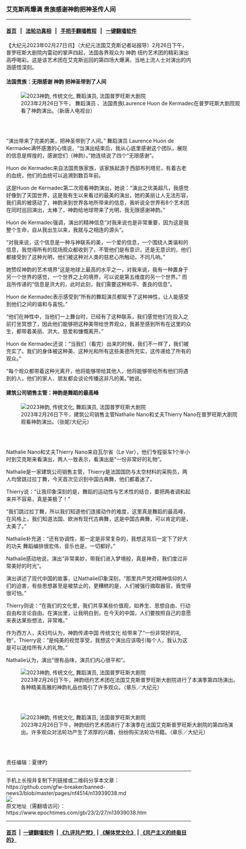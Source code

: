 ### 艾克斯再爆满 贵族感谢神韵把神圣传人间
------------------------

#### [首页](https://github.com/gfw-breaker/banned-news3/blob/master/README.md) &nbsp;&nbsp;|&nbsp;&nbsp; [法轮功真相](https://github.com/begood0513/basic/blob/master/README.md)  &nbsp;&nbsp;|&nbsp;&nbsp; [手把手翻墙教程](https://github.com/gfw-breaker/guides/wiki)  &nbsp;&nbsp;|&nbsp;&nbsp; [一键翻墙软件](https://github.com/gfw-breaker/nogfw/blob/master/README.md)  



<div><p>
 【大纪元2023年02月27日讯】（大纪元法国艾克斯记者站报导）2月26日下午，普罗旺斯大剧院内雷动的掌声四起，法国各界观众为
 <ok href="https://www.epochtimes.com/gb/tag/%E7%A5%9E%E9%9F%B5.html">
  神韵
 </ok>
 纽约艺术团的精彩演出高呼喝彩。这是该艺术团在艾克斯巡回的第四场大爆满，当地上流人士对演出的内涵感悟深刻。
</p>
<h4>
 法国贵族：无限感谢
 <ok href="https://www.epochtimes.com/gb/tag/%E7%A5%9E%E9%9F%B5.html">
  神韵
 </ok>
 把神圣带到了人间
</h4>
<figure aria-describedby="caption-attachment-13939046" class="wp-caption aligncenter" id="attachment_13939046" style="width: 600px">
 <ok href="https://i.epochtimes.com/assets/uploads/2023/02/id13939046-230226183347100615.jpg" target="_blank">
  <img alt="2023神韵, 传统文化, 舞蹈演员, 法国普罗旺斯大剧院" class="size-large wp-image-13939046" src="https://i.epochtimes.com/assets/uploads/2023/02/id13939046-230226183347100615-600x400.jpg" title="2023神韵, 传统文化, 舞蹈演员, 法国普罗旺斯大剧院"/>
 </ok>
 <br/><figcaption class="wp-caption-text" id="caption-attachment-13939046">
  2023年2月26日下午，
  <ok href="https://www.epochtimes.com/gb/tag/%E8%88%9E%E8%B9%88%E6%BC%94%E5%91%98.html">
   舞蹈演员
  </ok>
  、法国贵族Laurence Huon de Kermadec在普罗旺斯大剧院观看了神韵演出。（新唐人电视台）
 </figcaption><br/>
</figure><br/>
<p>
 “演出带来了完美的美，把神圣带到了人间。”
 <ok href="https://www.epochtimes.com/gb/tag/%E8%88%9E%E8%B9%88%E6%BC%94%E5%91%98.html">
  舞蹈演员
 </ok>
 Laurence Huon de Kermadec满怀感激的心情说，“当演出结束后，我从心底里感谢这个团队，展现的信息是辉煌的，感谢您们（神韵）。”她连续说了四个“无限感谢”。
</p>
<p>
 Huon de Kermadec来自法国贵族家族，该家族起源于西部布列塔尼，有着古老的血统，他们的血统可以追溯到数百年前。
</p>
<p>
 这是Huon de Kermadec第二次观看神韵演出，她说：“演出之优美超凡，我感觉好像到了天国世界，这是我有生以来看过的最美的演出，她的美丽让人无法形容，我们真的被感动了，神韵来到世界各地所带来的信息，我听说全世界有8个艺术团在同时巡回演出，太棒了，神韵给地球带来了光明，我无限感谢神韵。”
</p>
<p>
 Huon de Kermadec强调，演出的精神信息“对我来说也是非常重要，因为这是我整个生命，自从我出生以来，我就与之相连的源头”。
</p>
<p>
 “对我来说，这个信息是一种与神联系的美，一个爱的信息，一个围绕人类谐和的信息，我觉得所有的现场观众都收到了，不管他们是有意识，还是无意识的，他们都接受到了这种光明，他们被这种对人类的慈悲心所触动，不同凡响。”
</p>
<p>
 她赞叹神韵的艺术境界“这是地球上最高的水平之一，对我来说，我有一种置身于另一个世界的感觉，一个世界之上的境界，可以说是第五维度的另一个世界。” 而且所传递的“信息是洪大的，此时此刻，我们需要这种和平、善良的信息”。
</p>
<p>
 Huon de Kermadec表示感受到“所有的舞蹈演员都赋予了这种神性，让人能感受到他们之间的谐和与喜悦。”
</p>
<p>
 “他们在神性中，当他们一上舞台时，已经有了这种联系，我们感觉他们在投入之前打坐冥想了，因此他们能够把这种美带给世界观众，我甚至感到所有在这里的众生，都带着美丽、洪大、慈爱和慷慨离开。”
</p>
<p>
 Huon de Kermadec还说：“当我们（看完）出来的时候，我们不一样了，我们被充实了。我们的身体被这种美、这种光和所有这些美德所充实，这传递给了所有的观众。”
</p>
<p>
 “每个观众都带着这种光离开，他将能够带给其他人，他将能够带给所有他们将遇到的人，他们的家人、朋友都会谈论传播这非凡的美。”她说。
</p>
<h4>
 建筑公司销售主管：神韵是舞蹈的最高峰
</h4>
<figure aria-describedby="caption-attachment-13939053" class="wp-caption aligncenter" id="attachment_13939053" style="width: 600px">
 <ok href="https://i.epochtimes.com/assets/uploads/2023/02/id13939053-2302261130191528.jpg" target="_blank">
  <img alt="2023神韵, 传统文化, 舞蹈演员, 法国普罗旺斯大剧院" class="size-large wp-image-13939053" src="https://i.epochtimes.com/assets/uploads/2023/02/id13939053-2302261130191528-600x400.jpg" title="2023神韵, 传统文化, 舞蹈演员, 法国普罗旺斯大剧院"/>
 </ok>
 <br/><figcaption class="wp-caption-text" id="caption-attachment-13939053">
  2023年2月26日下午，建筑公司销售主管Nathalie Nano和丈夫Thierry Nano在普罗旺斯大剧院观看神韵演出。（张妮/大纪元）
 </figcaption><br/>
</figure><br/>
<p>
 Nathalie Nano和丈夫Thierry Nano来自瓦尔省（Le Var），他们专程驱车1个半小时到艾克斯来看演出，两人一致表示，看演出是“一份非常好的礼物”。
</p>
<p>
 Nathalie是一家建筑公司销售主管，Thierry是法国国防与太空材料的采购员，两人均曾跳过拉丁舞，今天首次见识到中国古典舞，他们都着迷了。
</p>
<p>
 Thierry说：“让我印象深刻的是，舞蹈的运动性与艺术性的结合，要把两者调和起来并不容易，真是美极了！”
</p>
<p>
 “我们跳过拉丁舞，所以我们知道他们连接动作的难度，这里真是舞蹈的最高峰，在风格上，我们知道法国、欧洲有现代古典舞，这是中国古典舞，可以肯定的是，太美了。”
</p>
<p>
 Nathalie补充道：“还有协调性，那一定是非常复杂的，我想这背后一定下了好大的功夫 舞蹈编排很宏伟，音乐也是，一切都好。”
</p>
<p>
 Nathalie感动地说，演出“非常美妙，带我们进入梦境般，真是神奇，我们度过非常美好的时光”。
</p>
<p>
 演出讲述了现代中国的故事，让Nathalie印象深刻，“那里共产党对精神信仰的人们的迫害，有些思想甚至是被禁止的，更糟糕的是，人们被强行摘取器官，我觉得很可怕。”
</p>
<p>
 Thierry则说：“在我们的文化里，我们共享某些价值观，如养生、思想自由、行动自由和言论自由。在演出里，让我明白到，在今天的中国，人们要按照自己的意愿来表达某些想法，非常难。”
</p>
<p>
 作为西方人，夫妇均认为，神韵传递中国
 <ok href="https://www.epochtimes.com/gb/tag/%E4%BC%A0%E7%BB%9F%E6%96%87%E5%8C%96.html">
  传统文化
 </ok>
 给带来了“一份非常好的礼物”，Thierry说：“是纯美的视觉享受，我想这个演出应该吸引每个人，我认为这是可以送给所有人的礼物。”
</p>
<p>
 Nathalie认为，演出“很有品味，演员们内心很平和”。
</p>
<figure aria-describedby="caption-attachment-13939049" class="wp-caption aligncenter" id="attachment_13939049" style="width: 600px">
 <ok href="https://i.epochtimes.com/assets/uploads/2023/02/id13939049-230226164216100615.jpg" target="_blank">
  <img alt="2023神韵, 传统文化, 舞蹈演员, 法国普罗旺斯大剧院" class="size-large wp-image-13939049" src="https://i.epochtimes.com/assets/uploads/2023/02/id13939049-230226164216100615-600x400.jpg" title="2023神韵, 传统文化, 舞蹈演员, 法国普罗旺斯大剧院"/>
 </ok>
 <br/><figcaption class="wp-caption-text" id="caption-attachment-13939049">
  2023年2月26日下午，神韵纽约艺术团在法国艾克斯普罗旺斯大剧院进行了本演季第四场演出。各种精美高雅的神韵礼品也吸引了许多观众。（章乐／大纪元）
 </figcaption><br/>
</figure><br/>
<figure aria-describedby="caption-attachment-13939052" class="wp-caption aligncenter" id="attachment_13939052" style="width: 600px">
 <ok href="https://i.epochtimes.com/assets/uploads/2023/02/id13939052-230226164210100615.jpg" target="_blank">
  <img alt="2023神韵, 传统文化, 舞蹈演员, 法国普罗旺斯大剧院" class="size-large wp-image-13939052" src="https://i.epochtimes.com/assets/uploads/2023/02/id13939052-230226164210100615-600x400.jpg" title="2023神韵, 传统文化, 舞蹈演员, 法国普罗旺斯大剧院"/>
 </ok>
 <br/><figcaption class="wp-caption-text" id="caption-attachment-13939052">
  2023年2月26日下午，神韵纽约艺术团进行了本演季在法国艾克斯普罗旺斯大剧院的第四场演出。许多观众对法轮功产生了浓厚的兴趣，纷纷购买法轮功书籍。（章乐／大纪元）
 </figcaption><br/>
</figure><br/>
<p>
 责任编辑：夏律旳
</p>
</div>
<hr/>
手机上长按并复制下列链接或二维码分享本文章：<br/>
https://github.com/gfw-breaker/banned-news3/blob/master/pages/nf4514/n13939038.md <br/>
<a href='https://github.com/gfw-breaker/banned-news3/blob/master/pages/nf4514/n13939038.md'><img src='https://github.com/gfw-breaker/banned-news3/blob/master/pages/nf4514/n13939038.md.png'/></a> <br/>
原文地址（需翻墙访问）：https://www.epochtimes.com/gb/23/2/27/n13939038.htm


------------------------
#### [首页](https://github.com/gfw-breaker/banned-news3/blob/master/README.md) &nbsp;|&nbsp; [一键翻墙软件](https://github.com/gfw-breaker/nogfw/blob/master/README.md) &nbsp;| [《九评共产党》](https://github.com/gfw-breaker/9ping.md/blob/master/README.md#九评之一评共产党是什么) | [《解体党文化》](https://github.com/gfw-breaker/jtdwh.md/blob/master/README.md) | [《共产主义的终极目的》](https://github.com/gfw-breaker/gczydzjmd.md/blob/master/README.md)


<img src='http://gfw-breaker.win/banned-news3/pages/nf4514/n13939038.md' width='0px' height='0px'/>